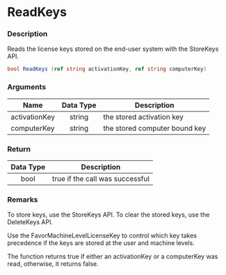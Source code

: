 # ReadKeys

### Description

Reads the license keys stored on the end-user system with the StoreKeys API.

```csharp
bool ReadKeys (ref string activationKey, ref string computerKey)
```

### Arguments

| Name          | Data Type | Description                   |
| ------------- | :-------: | ----------------------------- |
| activationKey |   string  | the stored activation key     |
| computerKey   |   string  | the stored computer bound key |

### Return

| Data Type | Description                     |
| :-------: | ------------------------------- |
|    bool   | true if the call was successful |

### Remarks

To store keys, use the StoreKeys API. To clear the stored keys, use the DeleteKeys API.

Use the FavorMachineLevelLicenseKey to control which key takes precedence if the keys are stored at the user and machine levels.

The function returns true if either an activationKey or a computerKey was read, otherwise, it returns false.
